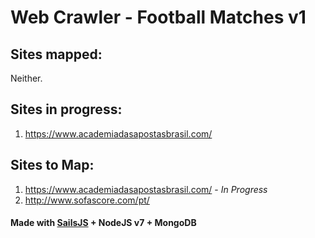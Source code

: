 # Web Crawler - Football Matches v1

## Sites mapped:

Neither.

## Sites in progress:

1. https://www.academiadasapostasbrasil.com/

## Sites to Map:

1. https://www.academiadasapostasbrasil.com/ - *In Progress*
2. http://www.sofascore.com/pt/

#### Made with [SailsJS](http://sailsjs.org) + NodeJS v7 + MongoDB
